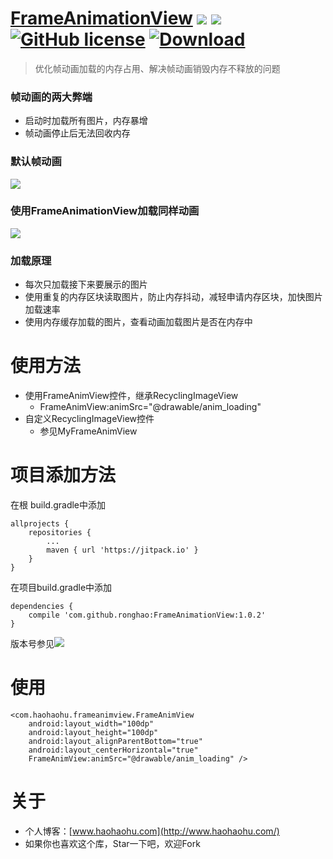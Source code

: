 # [FrameAnimationView](https://github.com/ronghao/FrameAnimationView) [![](https://jitpack.io/v/ronghao/FrameAnimationView.svg)](https://jitpack.io/#ronghao/FrameAnimationView) [![](https://travis-ci.org/ronghao/FrameAnimationView.svg?branch=master)](https://travis-ci.org/ronghao/FrameAnimationView)  [![GitHub license](https://img.shields.io/badge/license-Apache%202-blue.svg)](https://raw.githubusercontent.com/ronghao/CacheManage/master/LICENSE) [ ![Download](https://api.bintray.com/packages/haohao/maven/FrameAnimationView/images/download.svg?version=1.0.0) ](https://bintray.com/haohao/maven/FrameAnimationView/1.0.0/link)

> 优化帧动画加载的内存占用、解决帧动画销毁内存不释放的问题

### 帧动画的两大弊端
+ 启动时加载所有图片，内存暴增
+ 帧动画停止后无法回收内存

### 默认帧动画
![](http://ogs5lou4u.bkt.clouddn.com/haohaohu_FrameAnimationView_moren.jpg)

### 使用FrameAnimationView加载同样动画
![](http://ogs5lou4u.bkt.clouddn.com/haohaohu_FrameAnimationView_1.jpg)

### 加载原理
+ 每次只加载接下来要展示的图片
+ 使用重复的内存区块读取图片，防止内存抖动，减轻申请内存区块，加快图片加载速率
+ 使用内存缓存加载的图片，查看动画加载图片是否在内存中

# 使用方法
	
+ 使用FrameAnimView控件，继承RecyclingImageView
	+ FrameAnimView:animSrc="@drawable/anim_loading"
+ 自定义RecyclingImageView控件
	+ 参见MyFrameAnimView


# 项目添加方法
在根 build.gradle中添加

	allprojects {
		repositories {
			...
			maven { url 'https://jitpack.io' }
		}
	}
在项目build.gradle中添加

	dependencies {
	    compile 'com.github.ronghao:FrameAnimationView:1.0.2'
	}
版本号参见![](https://jitpack.io/v/ronghao/FrameAnimationView.svg)


# 使用
    <com.haohaohu.frameanimview.FrameAnimView
        android:layout_width="100dp"
        android:layout_height="100dp"
        android:layout_alignParentBottom="true"
        android:layout_centerHorizontal="true"
        FrameAnimView:animSrc="@drawable/anim_loading" />

# 关于
+ 个人博客：[www.haohaohu.com](http://www.haohaohu.com/)
+ 如果你也喜欢这个库，Star一下吧，欢迎Fork